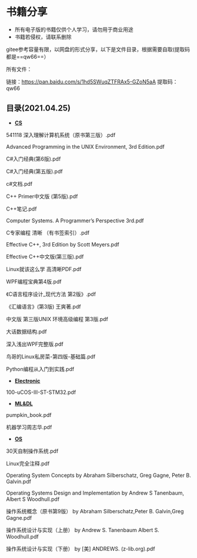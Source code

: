 # 书籍分享



* 所有电子版的书籍仅供个人学习，请勿用于商业用途
* 书籍若侵权，请联系删除





gitee参考容量有限，以网盘的形式分享，以下是文件目录，根据需要自取(提取码都是==qw66==）

所有文件：

链接：https://pan.baidu.com/s/1hd5SWuqZTFRAx5-GZoN5aA 
提取码：qw66 

## 目录(2021.04.25)



* **[CS](https://pan.baidu.com/s/1z0g5G-aivd5MrxXsFRH7mg)**  

541118 深入理解计算机系统（原书第三版）.pdf

Advanced Programming in the UNIX Environment, 3rd Edition.pdf

C#入门经典(第6版).pdf

C#入门经典(第五版).pdf

c#文档.pdf

C++ Primer中文版 (第5版).pdf

C++笔记.pdf

Computer Systems. A Programmer’s Perspective 3rd.pdf

C专家编程 清晰 （有书签索引）.pdf

Effective C++, 3rd Edition by Scott Meyers.pdf

Effective C++中文版(第三版).pdf

Linux就该这么学 高清晰PDF.pdf

WPF编程宝典第4版.pdf

《C语言程序设计_现代方法 第2版》.pdf

《汇编语言》(第3版) 王爽著.pdf

中文版 第三版UNIX 环境高级编程 第3版.pdf

大话数据结构.pdf

深入浅出WPF完整版.pdf

鸟哥的Linux私房菜-第四版-基础篇.pdf

Python编程从入门到实践.pdf



* **[Electronic](https://pan.baidu.com/s/1GQGzUBq0vNFGmVC11W0obQ)**

100-uCOS-III-ST-STM32.pdf



* **[ML&DL](https://pan.baidu.com/s/1E0699wj2c_KpA8iZVwgcKQ)**

pumpkin_book.pdf

机器学习周志华.pdf



* **[OS](https://pan.baidu.com/s/15PnBzEeRz3BAkuTuq02QIg)**

30天自制操作系统.pdf

Linux完全注释.pdf

Operating System Concepts by Abraham Silberschatz, Greg Gagne, Peter B. Galvin.pdf

Operating Systems Design and Implementation by Andrew S Tanenbaum, Albert S Woodhull.pdf

操作系统概念（原书第9版） by Abraham Silberschatz,Peter B. Galvin,Greg Gagne.pdf

操作系统设计与实现（上册） by Andrew S. Tanenbaum Albert S. Woodhull.pdf

操作系统设计与实现（下册） by [美] ANDREWS. (z-lib.org).pdf